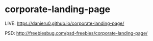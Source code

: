 # corporate-landing-page

LIVE: https://danieru0.github.io/corporate-landing-page/

PSD: http://freebiesbug.com/psd-freebies/corporate-landing-page/
